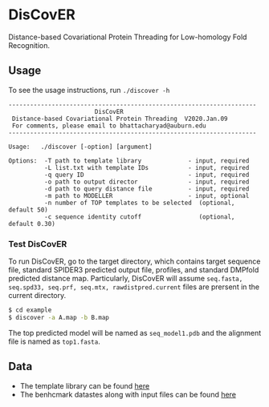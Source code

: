 # DisCovER

Distance-based Covariational Protein Threading for Low-homology Fold Recognition.

## Usage

To see the usage instructions, run `./discover -h`
```
---------------------------------------------------------------------
                        DisCovER
 Distance-based Covariational Protein Threading  V2020.Jan.09
 For comments, please email to bhattacharyad@auburn.edu
---------------------------------------------------------------------

Usage:   ./discover [-option] [argument]

Options:  -T path to template library             - input, required
          -L list.txt with template IDs           - input, required
          -q query ID                             - input, required
          -o path to output director              - input, required
          -d path to query distance file          - input, required
          -m path to MODELLER                     - input, optional
          -n number of TOP templates to be selected  (optional, default 50)
          -c sequence identity cutoff                (optional, default 0.30)
```

### Test DisCovER

To run DisCovER, go to the target directory, which contains target sequence file, standard SPIDER3 predicted output file, profiles, and standard DMPfold predicted distance map. Particularly, DisCovER will assume `seq.fasta, seq.spd33, seq.prf, seq.mtx, rawdistpred.current` files are prersent in the current directory.

```sh
$ cd example
$ discover -a A.map -b B.map
```
The top predicted model will be named as `seq_model1.pdb` and the alignment file is named as `top1.fasta`.

## Data

- The template library can be found [here](data/FRAGFOLD_150.txt) 
- The benhcmark datastes along with input files can be found [here](data/CASP12_13_FM.txt) 
